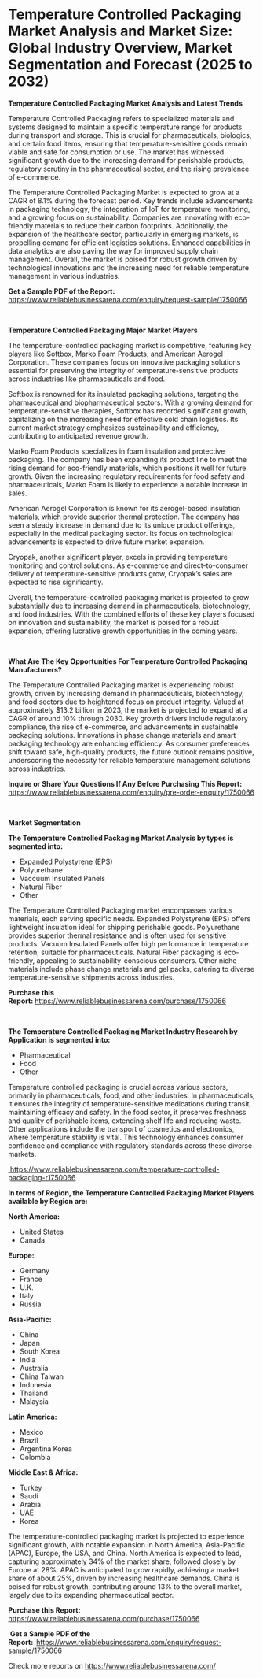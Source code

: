 <p><h1>Temperature Controlled Packaging Market Analysis and Market Size: Global Industry Overview, Market Segmentation and Forecast (2025 to 2032)</h1></p><p><strong>Temperature Controlled Packaging Market Analysis and Latest Trends</strong></p>
<p><p>Temperature Controlled Packaging refers to specialized materials and systems designed to maintain a specific temperature range for products during transport and storage. This is crucial for pharmaceuticals, biologics, and certain food items, ensuring that temperature-sensitive goods remain viable and safe for consumption or use. The market has witnessed significant growth due to the increasing demand for perishable products, regulatory scrutiny in the pharmaceutical sector, and the rising prevalence of e-commerce.</p><p>The Temperature Controlled Packaging Market is expected to grow at a CAGR of 8.1% during the forecast period. Key trends include advancements in packaging technology, the integration of IoT for temperature monitoring, and a growing focus on sustainability. Companies are innovating with eco-friendly materials to reduce their carbon footprints. Additionally, the expansion of the healthcare sector, particularly in emerging markets, is propelling demand for efficient logistics solutions. Enhanced capabilities in data analytics are also paving the way for improved supply chain management. Overall, the market is poised for robust growth driven by technological innovations and the increasing need for reliable temperature management in various industries.</p></p>
<p><strong>Get a Sample PDF of the Report:&nbsp;</strong> <a href="https://www.reliablebusinessarena.com/enquiry/request-sample/1750066?utm_campaign=2793&utm_medium=2&utm_source=Github&utm_content=ia&utm_term=01042025&utm_id=temperature-controlled-packaging">https://www.reliablebusinessarena.com/enquiry/request-sample/1750066</a></p>
<p>&nbsp;</p>
<p><strong>Temperature Controlled Packaging Major Market Players</strong></p>
<p><p>The temperature-controlled packaging market is competitive, featuring key players like Softbox, Marko Foam Products, and American Aerogel Corporation. These companies focus on innovative packaging solutions essential for preserving the integrity of temperature-sensitive products across industries like pharmaceuticals and food.</p><p>Softbox is renowned for its insulated packaging solutions, targeting the pharmaceutical and biopharmaceutical sectors. With a growing demand for temperature-sensitive therapies, Softbox has recorded significant growth, capitalizing on the increasing need for effective cold chain logistics. Its current market strategy emphasizes sustainability and efficiency, contributing to anticipated revenue growth.</p><p>Marko Foam Products specializes in foam insulation and protective packaging. The company has been expanding its product line to meet the rising demand for eco-friendly materials, which positions it well for future growth. Given the increasing regulatory requirements for food safety and pharmaceuticals, Marko Foam is likely to experience a notable increase in sales.</p><p>American Aerogel Corporation is known for its aerogel-based insulation materials, which provide superior thermal protection. The company has seen a steady increase in demand due to its unique product offerings, especially in the medical packaging sector. Its focus on technological advancements is expected to drive future market expansion.</p><p>Cryopak, another significant player, excels in providing temperature monitoring and control solutions. As e-commerce and direct-to-consumer delivery of temperature-sensitive products grow, Cryopak’s sales are expected to rise significantly.</p><p>Overall, the temperature-controlled packaging market is projected to grow substantially due to increasing demand in pharmaceuticals, biotechnology, and food industries. With the combined efforts of these key players focused on innovation and sustainability, the market is poised for a robust expansion, offering lucrative growth opportunities in the coming years.</p></p>
<p>&nbsp;</p>
<p><strong>What Are The Key Opportunities For Temperature Controlled Packaging Manufacturers?</strong></p>
<p><p>The Temperature Controlled Packaging market is experiencing robust growth, driven by increasing demand in pharmaceuticals, biotechnology, and food sectors due to heightened focus on product integrity. Valued at approximately $13.2 billion in 2023, the market is projected to expand at a CAGR of around 10% through 2030. Key growth drivers include regulatory compliance, the rise of e-commerce, and advancements in sustainable packaging solutions. Innovations in phase change materials and smart packaging technology are enhancing efficiency. As consumer preferences shift toward safe, high-quality products, the future outlook remains positive, underscoring the necessity for reliable temperature management solutions across industries.</p></p>
<p><strong>Inquire or Share Your Questions If Any Before Purchasing This Report:</strong> <a href="https://www.reliablebusinessarena.com/enquiry/pre-order-enquiry/1750066?utm_campaign=2793&utm_medium=2&utm_source=Github&utm_content=ia&utm_term=01042025&utm_id=temperature-controlled-packaging">https://www.reliablebusinessarena.com/enquiry/pre-order-enquiry/1750066</a></p>
<p>&nbsp;</p>
<p><strong>Market Segmentation</strong></p>
<p><strong>The Temperature Controlled Packaging Market Analysis by types is segmented into:</strong></p>
<p><ul><li>Expanded Polystyrene (EPS)</li><li>Polyurethane</li><li>Vaccuum Insulated Panels</li><li>Natural Fiber</li><li>Other</li></ul></p>
<p><p>The Temperature Controlled Packaging market encompasses various materials, each serving specific needs. Expanded Polystyrene (EPS) offers lightweight insulation ideal for shipping perishable goods. Polyurethane provides superior thermal resistance and is often used for sensitive products. Vacuum Insulated Panels offer high performance in temperature retention, suitable for pharmaceuticals. Natural Fiber packaging is eco-friendly, appealing to sustainability-conscious consumers. Other niche materials include phase change materials and gel packs, catering to diverse temperature-sensitive shipments across industries.</p></p>
<p><strong>Purchase this Report:&nbsp;</strong><a href="https://www.reliablebusinessarena.com/purchase/1750066?utm_campaign=2793&utm_medium=2&utm_source=Github&utm_content=ia&utm_term=01042025&utm_id=temperature-controlled-packaging">https://www.reliablebusinessarena.com/purchase/1750066</a></p>
<p>&nbsp;</p>
<p><strong>The Temperature Controlled Packaging Market Industry Research by Application is segmented into:</strong></p>
<p><ul><li>Pharmaceutical</li><li>Food</li><li>Other</li></ul></p>
<p><p>Temperature controlled packaging is crucial across various sectors, primarily in pharmaceuticals, food, and other industries. In pharmaceuticals, it ensures the integrity of temperature-sensitive medications during transit, maintaining efficacy and safety. In the food sector, it preserves freshness and quality of perishable items, extending shelf life and reducing waste. Other applications include the transport of cosmetics and electronics, where temperature stability is vital. This technology enhances consumer confidence and compliance with regulatory standards across these diverse markets.</p></p>
<p><a href="https://www.reliablebusinessarena.com/temperature-controlled-packaging-r1750066?utm_campaign=2793&utm_medium=2&utm_source=Github&utm_content=ia&utm_term=01042025&utm_id=temperature-controlled-packaging">&nbsp;https://www.reliablebusinessarena.com/temperature-controlled-packaging-r1750066</a></p>
<p><strong>In terms of Region, the Temperature Controlled Packaging Market Players available by Region are:</strong></p>
<p>
    <p> <strong> North America: </strong>
        <ul>
            <li>United States</li>
            <li>Canada</li>
        </ul>
        </p> 
    <p> <strong> Europe: </strong>
        <ul>
            <li>Germany</li>
            <li>France</li>
            <li>U.K.</li>
            <li>Italy</li>
            <li>Russia</li>
        </ul>
        </p> 
    <p> <strong> Asia-Pacific: </strong>
        <ul>
            <li>China</li>
            <li>Japan</li>
            <li>South Korea</li>
            <li>India</li>
            <li>Australia</li>
            <li>China Taiwan</li>
            <li>Indonesia</li>
            <li>Thailand</li>
            <li>Malaysia</li>
        </ul>
        </p> 
    <p> <strong> Latin America: </strong>
        <ul>
            <li>Mexico</li>
            <li>Brazil</li>
            <li>Argentina Korea</li>
            <li>Colombia</li>
        </ul>
        </p> 
    <p> <strong> Middle East & Africa: </strong>
        <ul>
            <li>Turkey</li>
            <li>Saudi</li>
            <li>Arabia</li>
            <li>UAE</li>
            <li>Korea</li>
        </ul>
    </p>
    </p>
<p><p>The temperature-controlled packaging market is projected to experience significant growth, with notable expansion in North America, Asia-Pacific (APAC), Europe, the USA, and China. North America is expected to lead, capturing approximately 34% of the market share, followed closely by Europe at 28%. APAC is anticipated to grow rapidly, achieving a market share of about 25%, driven by increasing healthcare demands. China is poised for robust growth, contributing around 13% to the overall market, largely due to its expanding pharmaceutical sector.</p></p>
<p><strong>Purchase this Report: </strong><a href="https://www.reliablebusinessarena.com/purchase/1750066?utm_campaign=2793&utm_medium=2&utm_source=Github&utm_content=ia&utm_term=01042025&utm_id=temperature-controlled-packaging">https://www.reliablebusinessarena.com/purchase/1750066</a></p>
<p>&nbsp;<strong>Get a Sample PDF of the Report:&nbsp;&nbsp;</strong><a href="https://www.reliablebusinessarena.com/enquiry/request-sample/1750066?utm_campaign=2793&utm_medium=2&utm_source=Github&utm_content=ia&utm_term=01042025&utm_id=temperature-controlled-packaging">https://www.reliablebusinessarena.com/enquiry/request-sample/1750066</a></p>
<p><strong></strong></p>
<p>Check more reports on <a href="https://www.reliablebusinessarena.com/?utm_campaign=2793&utm_medium=2&utm_source=Github&utm_content=ia&utm_term=01042025&utm_id=temperature-controlled-packaging">https://www.reliablebusinessarena.com/</a></p>